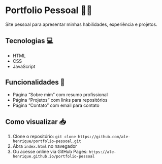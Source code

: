 
# Portfolio Pessoal 🎲💫

Site pessoal para apresentar minhas habilidades, experiência e projetos.

## Tecnologias 💻
- HTML
- CSS
- JavaScript

## Funcionalidades 🔧
- Página “Sobre mim” com resumo profissional
- Página “Projetos” com links para repositórios
- Página “Contato” com email para contato

## Como visualizar 📥
1. Clone o repositório: `git clone https://github.com/ale-henrique/portfolio-pessoal.git`
2. Abra `index.html` no navegador
3. Ou acesse online via GitHub Pages: `https://ale-henrique.github.io/portfolio-pessoal`

